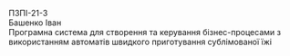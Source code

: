 ПЗПІ-21-3  
Башенко Іван  
Програмна система для створення та керування бізнес-процесами з використанням автоматів швидкого приготування сублімованої їжі
